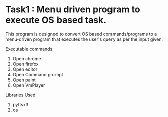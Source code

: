 # Task1 : Menu driven program to execute OS based task.

This program is designed to convert OS based commands/programs to a menu-driven program that executes the user's query as per the input given. 

Executable commands:
  1) Open chrome
  2) Open firefox
  3) Open editor
  4) Open Command prompt
  5) Open paint 
  6) Open VmPlayer

Libraries Used
  1) pyttsx3
  2) os

